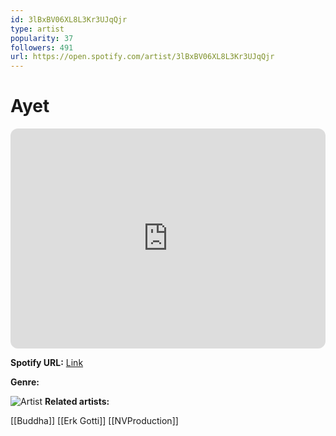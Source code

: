 ```yaml
---
id: 3lBxBV06XL8L3Kr3UJqQjr
type: artist
popularity: 37
followers: 491
url: https://open.spotify.com/artist/3lBxBV06XL8L3Kr3UJqQjr
---
```

# Ayet

<iframe style="border-radius:12px" src="https://open.spotify.com/embed/artist/3lBxBV06XL8L3Kr3UJqQjr" width="100%" height="352" frameBorder="0" allowfullscreen="" allow="autoplay; clipboard-write; encrypted-media; fullscreen; picture-in-picture" loading="lazy"></iframe>

**Spotify URL:** [Link](https://open.spotify.com/artist/3lBxBV06XL8L3Kr3UJqQjr)

**Genre:** 

![Artist](https://i.scdn.co/image/ab6761610000e5ebeda139c63c103eccb8fe8050)
**Related artists:**

[[Buddha]]
[[Erk Gotti]]
[[NVProduction]]
